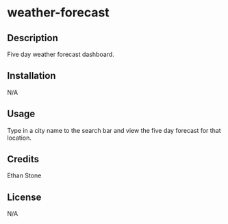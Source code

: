 # weather-forecast

## Description
Five day weather forecast dashboard.

## Installation
N/A

## Usage
Type in a city name to the search bar and view the five day forecast for that location.

## Credits
Ethan Stone

## License
N/A